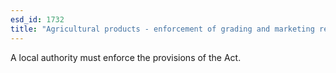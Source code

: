 ```yaml
---
esd_id: 1732
title: "Agricultural products - enforcement of grading and marketing regulations"
---
```


A local authority must enforce the provisions of the Act.


